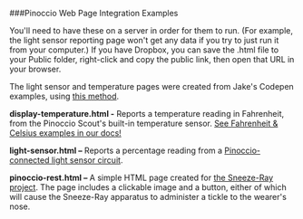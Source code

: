 ###Pinoccio Web Page Integration Examples

You'll need to have these on a server in order for them to run. (For example, the light sensor reporting page won't get any data if you try to just run it from your computer.) If you have Dropbox, you can save the .html file to your Public folder, right-click and copy the public link, then open that URL in your browser.

The light sensor and temperature pages were created from Jake's Codepen examples, using [this method](https://www.youtube.com/watch?v=tisD2jI1Tuc).

**display-temperature.html -** Reports a temperature reading in Fahrenheit, from the Pinoccio Scout's built-in temperature sensor. [See Fahrenheit & Celsius examples in our docs!](http://support.pinocc.io/hc/en-us/articles/201858360-Real-time-Temperature-Display-in-Javascript)

**light-sensor.html –** Reports a percentage reading from a [Pinoccio-connected light sensor circuit](http://support.pinocc.io/hc/en-us/articles/201858250-Real-time-Light-Sensor-in-Javascript).

**pinoccio-rest.html –** A simple HTML page created for [the Sneeze-Ray project](http://www.instructables.com/id/The-Sneeze-Ray-Remote-Controlled-Nose-Tickler/?ALLSTEPS). The page includes a clickable image and a button, either of which will cause the Sneeze-Ray apparatus to administer a tickle to the wearer's nose.